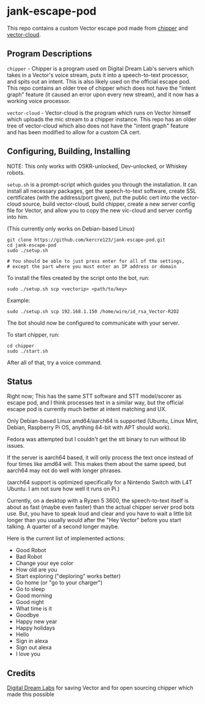 # jank-escape-pod

This repo contains a custom Vector escape pod made from [chipper](https://github.com/digital-dream-labs/chipper) and [vector-cloud](https://github.com/digital-dream-labs/vector-cloud).

## Program Descriptions

`chipper` - Chipper is a program used on Digital Dream Lab's servers which takes in a Vector's voice stream, puts it into a speech-to-text processor, and spits out an intent. This is also likely used on the official escape pod. This repo contains an older tree of chipper which does not have the "intent graph" feature (it caused an error upon every new stream), and it now has a working voice processor.

`vector-cloud` - Vector-cloud is the program which runs on Vector himself which uploads the mic stream to a chipper instance. This repo has an older tree of vector-cloud which also does not have the "intent graph" feature and has been modified to allow for a custom CA cert.

## Configuring, Building, Installing

NOTE: This only works with OSKR-unlocked, Dev-unlocked, or Whiskey robots.

`setup.sh` is a prompt-script which guides you through the installation. It can install all necessary packages, get the speech-to-text software, create SSL certificates (with the address/port given), put the public cert into the vector-cloud source, build vector-cloud, build chipper, create a new server config file for Vector, and allow you to copy the new vic-cloud and server config into him.

(This currently only works on Debian-based Linux)

```
git clone https://github.com/kercre123/jank-escape-pod.git
cd jank-escape-pod
sudo ./setup.sh

# You should be able to just press enter for all of the settings, 
# except the part where you must enter an IP address or domain
```

To install the files created by the script onto the bot, run:

`sudo ./setup.sh scp <vectorip> <path/to/key>`

Example:

`sudo ./setup.sh scp 192.168.1.150 /home/wire/id_rsa_Vector-R2D2`

The bot should now be configured to communicate with your server.

To start chipper, run:

```
cd chipper
sudo ./start.sh
```

After all of that, try a voice command.


## Status

Right now; This has the same STT software and STT model/scorer as escape pod, and I think processes text in a similar way, but the official escape pod is currently much better at intent matching and UX.

Only Debian-based Linux amd64/aarch64 is supported (Ubuntu, Linux Mint, Debian, Raspberry Pi OS, anything 64-bit with APT should work). 

Fedora was attempted but I couldn't get the stt binary to run without lib issues.

If the server is aarch64 based, it will only process the text once instead of four times like amd64 will. This makes them about the same speed, but aarch64 may not do well with longer phrases.

(aarch64 support is optimized specifically for a Nintendo Switch with L4T Ubuntu. I am not sure how well it runs on Pi.)

Currently, on a desktop with a Ryzen 5 3600, the speech-to-text itself is about as fast (maybe even faster) than the actual chipper server prod bots use. But, you have to speak loud and clear and you have to wait a little bit longer than you usually would after the "Hey Vector" before you start talking. A quarter of a second longer maybe.

Here is the current list of implemented actions:


- Good Robot
- Bad Robot
- Change your eye color
- How old are you
- Start exploring ("deploring" works better)
- Go home (or "go to your charger")
- Go to sleep
- Good morning
- Good night
- What time is it
- Goodbye
- Happy new year
- Happy holidays
- Hello
- Sign in alexa
- Sign out alexa
- I love you

## Credits

[Digital Dream Labs](https://github.com/digital-dream-labs) for saving Vector and for open sourcing chipper which made this possible
